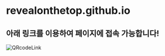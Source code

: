 # revealonthetop.github.io
## 아래 링크를 이용하여 페이지에 접속 가능합니다!
![QRcodeLink](https://github.com/revealonthetop/revealonthetop.github.io/assets/107919163/51cdf7d5-42d8-4f91-9a0c-7635395eae74)
